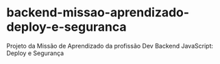 # backend-missao-aprendizado-deploy-e-seguranca
Projeto da Missão de Aprendizado da profissão Dev Backend JavaScript: Deploy e Segurança
